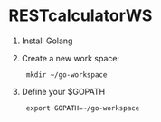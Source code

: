 RESTcalculatorWS
================

1. Install Golang
2. Create a new work space:

        mkdir ~/go-workspace
3. Define your $GOPATH

        export GOPATH=~/go-workspace
